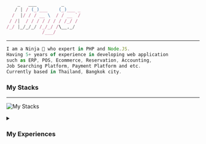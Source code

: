 ```js
    _   ___         _      
   / | / (_)___    (_)___ _
  /  |/ / / __ \  / / __ `/
 / /|  / / / / / / / /_/ / 
/_/ |_/_/_/ /_/_/ /\__,_/  
             /___/         
```
-----

```js
I am a Ninja 🥷 who expert in PHP and Node.JS. 
Having 5+ years of experience in developing web application 
such as ERP, POS, Ecommerce, Reservation, Accounting, 
Job Searching Platform, Payment Platform and etc. 
Currently based in Thailand, Bangkok city.
```

### My Stacks
-----

![My Stacks](https://skillicons.dev/icons?i=php,laravel,nodejs,ts,js,react,vue,flutter,dart,mysql,postgres,redis,workers,tailwind,git,figma,nuxtjs,cloudflare,docker,mongodb,aws)


<details>
  <summary><h3>My Experiences</h3></summary>
  
  #### Software Engineer @ `OPN`
  ```js
  Manage/develop plugins and sdk for Opn Payments gateway 
  such as (wordpress, magento, shopify, php-sdk, node-sdk. etc...)
  ```

  #### Software Engineer @ `DevelopNow`
  ```js
  Develop softwares for clients using node.js and php.
  ```

  #### Full Stack Developer @ `Proptexx`
  ```js
  Collaborate in developing Real-Estate plaform.
  ```

  #### Full Stack Developer @ `Befeni`
  ```js
  Collaborate in developing production system.
  ```

  #### Junior PHP developer @ `TR Cloud`
  ```js
  Collaborate in developing accounting, production system.
  ```

  #### Production Supervisor @ `Royal Interpack`
  ```js
  Manage production line and supervise the team.
  ```
</details>
